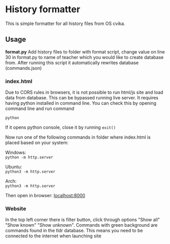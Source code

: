 <h1>History formatter</h1>
This is simple formatter for all history files from OS cvika.

<h2>Usage</h2>
<b>format.py</b> Add history files to folder with format script, change value on line 30 in format.py to name of teacher which you would like to create database from. After running this script it automatically rewrites database (commands.json)

<h3>index.html</h3>
Due to CORS rules in browsers, it is not possible to run html/js site and load data from database. This can be bypassed running live server. It requires having python installed in command line. You can check this by opening command line and run command 

```python```

If it opens python console, close it by running ```exit()```

Now run one of the following commands in folder where index.html is placed based on your system:

Windows:  
```python -m http.server```  

Ubuntu:  
```python3 -m http.server``` 

Arch:  
```python3 -m http.server```

Then open in browser:
[localhost:8000](http://127.0.0.1:8000/)

<h3>Website</h3>

In the top left corner there is filter button, click through options "Show all" "Show known" "Show unknown". Commands with green background are commands found in the tldr database. This means you need to be connected to the internet when launching site


